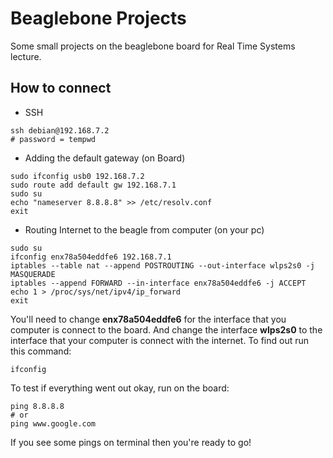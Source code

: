 # Beaglebone Projects
Some small projects on the beaglebone board for Real Time Systems lecture.

## How to connect

- SSH
```shell
ssh debian@192.168.7.2
# password = tempwd
```
- Adding the default gateway (on Board)
```shell
sudo ifconfig usb0 192.168.7.2
sudo route add default gw 192.168.7.1
sudo su
echo "nameserver 8.8.8.8" >> /etc/resolv.conf
exit
```
- Routing Internet to the beagle from computer (on your pc)
```shell
sudo su
ifconfig enx78a504eddfe6 192.168.7.1
iptables --table nat --append POSTROUTING --out-interface wlps2s0 -j MASQUERADE
iptables --append FORWARD --in-interface enx78a504eddfe6 -j ACCEPT
echo 1 > /proc/sys/net/ipv4/ip_forward
exit
```
You'll need to change **enx78a504eddfe6** for the interface that you computer is connect to the board. And change the interface **wlps2s0** to the interface that your computer is connect with the internet. To find out run this command:
```shell
ifconfig
```
To test if everything went out okay, run on the board:
```shell
ping 8.8.8.8
# or
ping www.google.com
```
If you see some pings on terminal then you're ready to go!